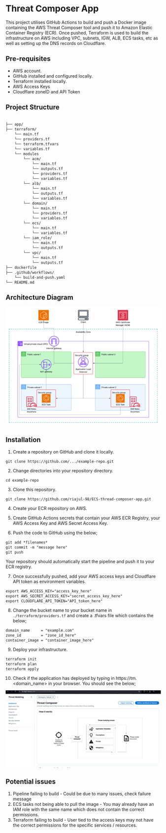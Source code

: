 # Threat Composer App
This project utilises GitHub Actions to build and push a Docker image containing the AWS Threat Composer tool and push it to Amazon Elastic Container Registry (ECR). Once pushed, Terraform is used to build the infrastructure on AWS including VPC, subnets, IGW, ALB, ECS tasks, etc as well as setting up the DNS records on Cloudflare.

## Pre-requisites
- AWS account.
- GitHub installed and configured locally.
- Terraform installed locally.
- AWS Access Keys
- Cloudflare zoneID and API Token

## Project Structure

```

├── app/
├── terraform/
    └── main.tf
    └── providers.tf
    └── terraform.tfvars
    └── variables.tf
    └── modules
        └── acm/
            └── main.tf
            └── outputs.tf
            └── providers.tf
            └── variables.tf
        └── alb/
            └── main.tf
            └── outputs.tf
            └── variables.tf
        └── domain/
            └── main.tf
            └── providers.tf
            └── variables.tf
        └── ecs/
            └── main.tf
            └── variables.tf
        └── iam_role/
            └── main.tf
            └── outputs.tf
        └── vpc/ 
            └── main.tf
            └── outputs.tf
├── dockerfile
├── .github/workflows/
    └── build-and-push.yaml
└── README.md 

```

## Architecture Diagram

![alt text](<architecture_new.png>)

## Installation
1. Create a repository on GitHub and clone it locally.
```
git clone https://github.com/.../example-repo.git
```

2. Change directories into your repository directory.
```
cd example-repo
```

3. Clone this repository.
```
git clone https://github.com/riajul-98/ECS-thread-composer-app.git
```

4. Create your ECR repository on AWS.

5. Create GitHub Actions secrets that contain your AWS ECR Registry, your AWS Access Key and AWS Secret Access Key.

6. Push the code to GitHub using the below;

```
git add *filenames*
git commit -m "message here"
git push
```
Your repository should automatically start the pipeline and push it to your ECR registry.

7. Once successfully pushed, add your AWS access keys and Cloudflare API token as environment variables.
```
export AWS_ACCESS_KEY="access_key_here"
export AWS_SECRET_ACCESS_KEY="secret_access_key_here"
export CLOUDFLARE_API_TOKEN="API_token_here"
```

8. Change the bucket name to your bucket name in `./terraform/providers.tf` and create a .tfvars file which contains the below;
```
domain_name     = "example.com"
zone_id         = "zone_id_here"
container_image = "container_image_here"
```

9. Deploy your infrastructure.
```
terraform init
terraform plan
terraform apply
```

10. Check if the application has deployed by typing in https://tm.<domain_name> in your browser. You should see the below;

![alt text](<threat_composer.png>)

## Potential issues
1. Pipeline failing to build - Could be due to many issues, check failure message
2. ECS tasks not being able to pull the image - You may already have an IAM role with the same name which does not contain the correct permissions.
3. Terraform failing to build - User tied to the access keys may not have the correct permissions for the specific services / resources.
